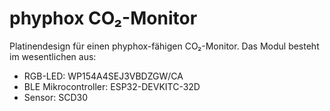 # phyphox CO₂-Monitor

Platinendesign für einen phyphox-fähigen CO₂-Monitor. Das Modul besteht im wesentlichen aus:
- RGB-LED: WP154A4SEJ3VBDZGW/CA
- BLE Mikrocontroller: ESP32-DEVKITC-32D
- Sensor: SCD30

